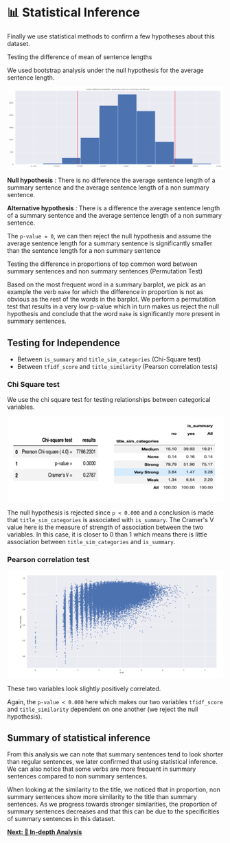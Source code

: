 # 📊 Statistical Inference

Finally we use statistical methods to confirm a few hypotheses about this dataset.

Testing the difference of mean of sentence lengths

We used bootstrap analysis under the null hypothesis for the average sentence length.

<p align=center>
  <img src="images/mean-diff-sentence-length.png" />
</p>

**Null hypothesis** : There is no difference the average sentence length of a summary sentence and the average sentence length of a non summary sentence.

**Alternative hypothesis** : There is a difference the average sentence length of a summary sentence and the average sentence length of a non summary sentence.

The `p-value = 0`, we can then reject the null hypothesis and assume the average sentence length for a summary sentence is significantly smaller than the sentence length for a non summary sentence

Testing the difference in proportions of top common word between summary sentences and non summary sentences (Permutation Test)

Based on the most frequent word in a summary barplot, we pick as an example the verb `make` for which the difference in proportion is not as obvious as the rest of the words in the barplot. We perform a permutation test that results in a very low p-value which in turn makes us reject the null hypothesis and conclude that the word `make` is significantly more present in summary sentences.

## Testing for Independence

- Between `is_summary` and `title_sim_categories` (Chi-Square test)
- Between `tfidf_score` and `title_similarity` (Pearson correlation tests)

### Chi Square test

We use the chi square test for testing relationships between categorical variables.

<p align=center>
  <img src="images/chi-square.png" />
</p>

The null hypothesis is rejected since `p < 0.000` and a conclusion is made that `title_sim_categories` is associated with `is_summary`. The Cramer's V value here is the measure of strength of association between the two variables. In this case, it is closer to 0 than 1 which means there is little association between `title_sim_categories` and `is_summary`.

### Pearson correlation test

<p align=center>
  <img src="images/pearson-correlation.png" />
</p>

These two variables look slightly positively correlated.

Again, the `p-value < 0.000` here which makes our two variables `tfidf_score` and `title_similarity` dependent on one another (we reject the null hypothesis).

## Summary of statistical inference

From this analysis we can note that summary sentences tend to look shorter than regular sentences, we later confirmed that using statistical inference. We can also notice that some verbs are more frequent in summary sentences compared to non summary sentences.

When looking at the similarity to the title, we noticed that in proportion, non summary sentences show more similarity to the title than summary sentences. As we progress towards stronger similarities, the proportion of summary sentences decreases and that this can be due to the specificities of summary sentences in this dataset.

[**Next: 🤖 In-depth Analysis**](06-in-depth-analysis.md)